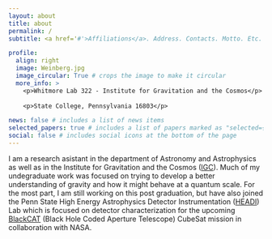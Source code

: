 ```yaml
---
layout: about
title: about
permalink: /
subtitle: <a href='#'>Affiliations</a>. Address. Contacts. Motto. Etc.

profile:
  align: right
  image: Weinberg.jpg
  image_circular: True # crops the image to make it circular
  more_info: >
    <p>Whitmore Lab 322 - Institute for Gravitation and the Cosmos</p>
    
    <p>State College, Pennsylvania 16803</p>

news: false # includes a list of news items
selected_papers: true # includes a list of papers marked as "selected={true}"
social: false # includes social icons at the bottom of the page
---
```



I am a research asistant in the department of Astronomy and Astrophysics as well as in the Institute for Gravitation and the Cosmos ([IGC](https://igc.psu.edu)). Much of my undegraduate work was focused on trying to develop a better understanding of gravity and how it might behave at a quantum scale. For the most part, I am still working on this post graduation, but have also joined the Penn State High Energy Astrophysics Detector Instrumentation ([HEADI](https://sites.psu.edu/headilab/)) Lab which is focused on detector characterization for the upcoming [BlackCAT](https://techport.nasa.gov/view/96341) (Black Hole Coded Aperture Telescope) CubeSat mission in collaboration with NASA.